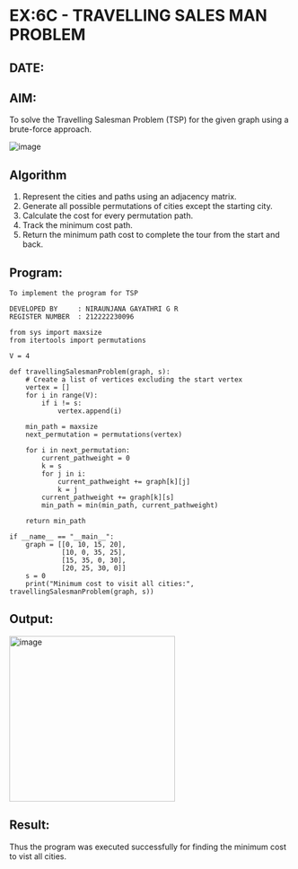 # EX:6C - TRAVELLING SALES MAN PROBLEM  
## DATE:   

## AIM: 

To solve the Travelling Salesman Problem (TSP) for the given graph using a brute-force approach.  

![image](https://github.com/user-attachments/assets/653921a4-3d7b-4691-9b41-735e80f7af0b)


## Algorithm  

1. Represent the cities and paths using an adjacency matrix.  
2. Generate all possible permutations of cities except the starting city.  
3. Calculate the cost for every permutation path.  
4. Track the minimum cost path.  
5. Return the minimum path cost to complete the tour from the start and back.  

## Program:

```
To implement the program for TSP

DEVELOPED BY     : NIRAUNJANA GAYATHRI G R
REGISTER NUMBER  : 212222230096
```
```
from sys import maxsize
from itertools import permutations

V = 4

def travellingSalesmanProblem(graph, s):
    # Create a list of vertices excluding the start vertex
    vertex = []
    for i in range(V):
        if i != s:
            vertex.append(i)

    min_path = maxsize
    next_permutation = permutations(vertex)

    for i in next_permutation:
        current_pathweight = 0
        k = s
        for j in i:
            current_pathweight += graph[k][j]
            k = j
        current_pathweight += graph[k][s]
        min_path = min(min_path, current_pathweight)

    return min_path

if __name__ == "__main__":
    graph = [[0, 10, 15, 20],
             [10, 0, 35, 25],
             [15, 35, 0, 30],
             [20, 25, 30, 0]]
    s = 0
    print("Minimum cost to visit all cities:", travellingSalesmanProblem(graph, s))
```

## Output:

<img width="295" alt="image" src="https://github.com/user-attachments/assets/77a94fe2-1abd-4f5c-85d4-83de5d9a197a" />


## Result:

Thus the program was executed successfully for finding the minimum cost to vist all cities.
